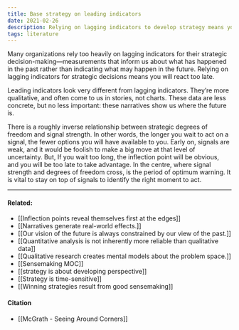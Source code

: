 ```yaml
---
title: Base strategy on leading indicators
date: 2021-02-26
description: Relying on lagging indicators to develop strategy means you will be too slow to react to change. 
tags: literature
---
```


Many organizations rely too heavily on lagging indicators for their strategic decision-making—measurements that inform us about what has happened in the past rather than indicating what may happen in the future. Relying on lagging indicators for strategic decisions means you will react too late.

Leading indicators look very different from lagging indicators. They’re more qualitative, and often come to us in stories, not charts. These data are less concrete, but no less important: these narratives show us where the future is. 

There is a roughly inverse relationship between strategic degrees of freedom and signal strength. In other words, the longer you wait to act on a signal, the fewer options you will have available to you. Early on, signals are weak, and it would be foolish to make a big move at that level of uncertainty. But, If you wait too long, the inflection point will be obvious, and you will be too late to take advantage. In the centre, where signal strength and degrees of freedom cross, is the period of optimum warning. It is vital to stay on top of signals to identify the right moment to act. 

---
#### Related:
- [[Inflection points reveal themselves first at the edges]]
- [[Narratives generate real-world effects.]]
- [[Our vision of the future is always constrained by our view of the past.]]
- [[Quantitative analysis is not inherently more reliable than qualitative data]]
- [[Qualitative research creates mental models about the problem space.]]
- [[Sensemaking MOC]]
- [[strategy is about developing perspective]]
- [[Strategy is time-sensitive]]
- [[Winning strategies result from good sensemaking]]

#### Citation
- [[McGrath - Seeing Around Corners]]

